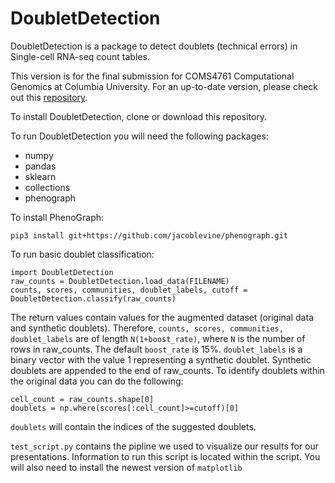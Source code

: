 # DoubletDetection

DoubletDetection is a package to detect doublets (technical errors) in Single-cell RNA-seq count tables. 

This version is for the final submission for COMS4761 Computational Genomics at Columbia University. For an up-to-date version, please check out this [repository](https://github.com/JonathanShor/Doublet-Detection).

To install DoubletDetection, clone or download this repository.

To run DoubletDetection you will need the following packages:
- numpy
- pandas
- sklearn
- collections
- phenograph

To install PhenoGraph:

```
pip3 install git+https://github.com/jacoblevine/phenograph.git
```

To run basic doublet classification:

```
import DoubletDetection
raw_counts = DoubletDetection.load_data(FILENAME)
counts, scores, communities, doublet_labels, cutoff = DoubletDetection.classify(raw_counts) 
```

The return values contain values for the augmented dataset (original data and synthetic doublets). Therefore, `counts, scores, communities, doublet_labels` are of length `N(1+boost_rate)`, where `N` is the number of rows in raw_counts. The default `boost_rate` is 15%. `doublet_labels` is a binary vector with the value 1 representing a synthetic doublet. Synthetic doublets are appended to the end of raw_counts. To identify doublets within the original data you can do the following:

```
cell_count = raw_counts.shape[0]
doublets = np.where(scores[:cell_count]>=cutoff)[0]
```
`doublets` will contain the indices of the suggested doublets.

`test_script.py` contains the pipline we used to visualize our results for our presentations. Information to run this script is located within the script. You will also need to install the newest version of `matplotlib`

